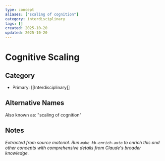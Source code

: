 ```yaml
---
type: concept
aliases: ["scaling of cognition"]
category: interdisciplinary
tags: []
created: 2025-10-20
updated: 2025-10-20
---
```


# Cognitive Scaling

## Category

- Primary: [[Interdisciplinary]]

## Alternative Names

Also known as: "scaling of cognition"

## Notes

*Extracted from source material. Run `make kb-enrich-auto` to enrich this and other concepts with comprehensive details from Claude's broader knowledge.*
